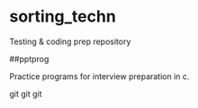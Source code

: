 # sorting_techn
Testing & coding prep repository

##pptprog

 Practice programs for interview preparation in c.

git git git
